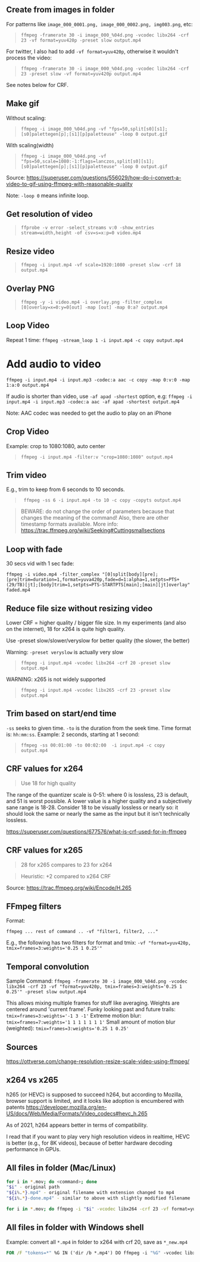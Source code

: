 ## Create from images in folder

For patterns like `image_000_0001.png, image_000_0002.png, img003.png`, etc:

> `ffmpeg -framerate 30 -i image_000_%04d.png -vcodec libx264 -crf 23 -vf format=yuv420p -preset slow output.mp4`

For twitter, I also had to add `-vf format=yuv420p`, otherwise it wouldn't process the video:

> `ffmpeg -framerate 30 -i image_000_%04d.png -vcodec libx264 -crf 23 -preset slow -vf format=yuv420p output.mp4`

See notes below for CRF.

## Make gif
Without scaling:
> `ffmpeg -i image_000_%04d.png -vf "fps=50,split[s0][s1];[s0]palettegen[p];[s1][p]paletteuse" -loop 0 output.gif`

With scaling(width)
> `ffmpeg -i image_000_%04d.png -vf "fps=50,scale=1080:-1:flags=lanczos,split[s0][s1];[s0]palettegen[p];[s1][p]paletteuse" -loop 0 output.gif`

Source:
https://superuser.com/questions/556029/how-do-i-convert-a-video-to-gif-using-ffmpeg-with-reasonable-quality

Note: `-loop 0` means infinite loop.

## Get resolution of video

> `ffprobe -v error -select_streams v:0 -show_entries stream=width,height -of csv=s=x:p=0 video.mp4`

## Resize video

> `ffmpeg -i input.mp4 -vf scale=1920:1080 -preset slow -crf 18 output.mp4`

## Overlay PNG
> `ffmpeg -y -i video.mp4 -i overlay.png -filter_complex [0]overlay=x=0:y=0[out] -map [out] -map 0:a? output.mp4`

## Loop Video
Repeat 1 time:
`ffmpeg -stream_loop 1 -i input.mp4 -c copy output.mp4`

# Add audio to video
`ffmpeg -i input.mp4 -i input.mp3 -codec:a aac -c copy -map 0:v:0 -map 1:a:0 output.mp4`

If audio is shorter than video, use `-af apad -shortest` option, e.g:
`ffmpeg -i input.mp4 -i input.mp3 -codec:a aac -af apad -shortest output.mp4`

Note: AAC codec was needed to get the audio to play on an iPhone

## Crop Video
Example: crop to 1080:1080, auto center
>  `ffmpeg -i input.mp4 -filter:v "crop=1080:1080" output.mp4`

## Trim video

E.g., trim to keep from 6 seconds to 10 seconds.

> ` ffmpeg -ss 6 -i input.mp4 -to 10 -c copy -copyts output.mp4`

> BEWARE: do not change the order of parameters because that changes the meaning of the command! Also, there are other timestamp formats available. More info:
> https://trac.ffmpeg.org/wiki/Seeking#Cuttingsmallsections

## Loop with fade
30 secs vid with 1 sec fade:
```
ffmpeg -i video.mp4 -filter_complex "[0]split[body][pre];[pre]trim=duration=1,format=yuva420p,fade=d=1:alpha=1,setpts=PTS+(29/TB)[jt];[body]trim=1,setpts=PTS-STARTPTS[main];[main][jt]overlay" faded.mp4
```

## Reduce file size without resizing video

Lower CRF = higher quality / bigger file size. In my experiments (and also on the internet), 18 for x264 is quite high quality.

Use -preset slow/slower/veryslow for better quality (the slower, the better)

Warning: `-preset veryslow` is actually very slow

> `ffmpeg -i input.mp4 -vcodec libx264 -crf 20 -preset slow output.mp4`

WARNING: x265 is not widely supported

> `ffmpeg -i input.mp4 -vcodec libx265 -crf 23 -preset slow output.mp4`

## Trim based on start/end time
`-ss` seeks to given time.
`-to` is the duration from the seek time.
Time format is: `hh:mm:ss`.
Example: 2 seconds, starting at 1 second:
> `ffmpeg -ss 00:01:00 -to 00:02:00  -i input.mp4 -c copy output.mp4`

## CRF values for x264

> Use 18 for high quality

The range of the quantizer scale is 0-51: where 0 is lossless, 23 is default, and 51 is worst possible. A lower value is a higher quality and a subjectively sane range is 18-28. Consider 18 to be visually lossless or nearly so: it should look the same or nearly the same as the input but it isn't technically lossless.

https://superuser.com/questions/677576/what-is-crf-used-for-in-ffmpeg

## CRF values for x265

> 28 for x265 compares to 23 for x264

> Heuristic: +2 compared to x264 CRF

Source:
https://trac.ffmpeg.org/wiki/Encode/H.265

## FFmpeg filters

Format:

```
ffmpeg ... rest of command .. -vf "filter1, filter2, ..."
```

E.g., the following has two filters for format and tmix:
`-vf "format=yuv420p, tmix=frames=3:weights='0.25 1 0.25'"`

## Temporal convolution
Sample Command:
`ffmpeg -framerate 30 -i image_000_%04d.png -vcodec libx264 -crf 23 -vf "format=yuv420p, tmix=frames=3:weights='0.25 1 0.25'" -preset slow output.mp4`

This allows mixing multiple frames for stuff like averaging.
Weights are centered around 'current frame'.
Funky looking past and future trails: `tmix=frames=3:weights='-1 3 -1'`
Extreme motion blur: `tmix=frames=7:weights='1 1 1 1 1 1 1'`
Small amount of motion blur (weighted): `tmix=frames=3:weights='0.25 1 0.25'`

## Sources

https://ottverse.com/change-resolution-resize-scale-video-using-ffmpeg/

## x264 vs x265

h265 (or HEVC) is supposed to succeed h264, but according to Mozilla, browser support is limited, and it looks like adoption is encumbered with patents
https://developer.mozilla.org/en-US/docs/Web/Media/Formats/Video_codecs#hevc_h.265

As of 2021, h264 appears better in terms of compatibility.

I read that if you want to play very high resolution videos in realtime, HEVC is better (e.g., for 8K videos), because of better hardware decoding performance in GPUs.

## All files in folder (Mac/Linux)
```bash
for i in *.mov; do <command>; done
"$i" - original path
"${i%.*}.mp4" - original filename with extension changed to mp4
"${i%.*}-done.mp4" - similar to above with slightly modified filename
```

```bash
for i in *.mov; do ffmpeg -i "$i" -vcodec libx264 -crf 23 -vf format=yuv420p -preset slow "${i%.*}.mp4"; done
```

## All files in folder with Windows shell
Example: convert all `*.mp4` in folder to x264 with crf 20, save as `*_new.mp4`

```bat
FOR /F "tokens=*" %G IN ('dir /b *.mp4') DO ffmpeg -i "%G" -vcodec libx264 -crf 20 -preset slow -vf format=yuv420p "%~nG_new.mp4"
```